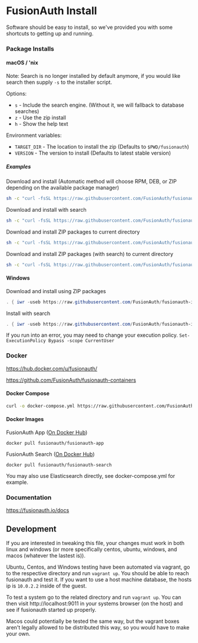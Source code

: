 # FusionAuth Install

Software should be easy to install, so we've provided you with some shortcuts to getting up and running. 

### Package Installs

#### macOS / 'nix

Note: Search is no longer installed by default anymore, if you would like search then supply `-s` to the installer script.

Options:

* `s` - Include the search engine. (Without it, we will fallback to database searches)
* `z` - Use the zip install
* `h` - Show the help text

Environment variables:

* `TARGET_DIR` - The location to install the zip (Defaults to `$PWD/fusionauth`)
* `VERSION` - The version to install (Defaults to latest stable version)

##### Examples

Download and install (Automatic method will choose RPM, DEB, or ZIP depending on the available package manager)
```bash
sh -c "curl -fsSL https://raw.githubusercontent.com/FusionAuth/fusionauth-install/master/install.sh | sh"
```

Download and install with search
```bash
sh -c "curl -fsSL https://raw.githubusercontent.com/FusionAuth/fusionauth-install/master/install.sh | sh -s - -s"
```

Download and install ZIP packages to current directory
```bash
sh -c "curl -fsSL https://raw.githubusercontent.com/FusionAuth/fusionauth-install/master/install.sh | sh -s - -z"
```

Download and install ZIP packages (with search) to current directory
```bash
sh -c "curl -fsSL https://raw.githubusercontent.com/FusionAuth/fusionauth-install/master/install.sh | sh -s - -zs"
```

#### Windows

Download and install using ZIP packages
```powershell
. { iwr -useb https://raw.githubusercontent.com/FusionAuth/fusionauth-install/master/install.ps1 } | iex; install
```

Install with search
```powershell
. { iwr -useb https://raw.githubusercontent.com/FusionAuth/fusionauth-install/master/install.ps1 } | iex; install -includeSearch 1
```

If you run into an error, you may need to change your execution policy. `Set-ExecutionPolicy Bypass -scope CurrentUser`

### Docker
https://hub.docker.com/u/fusionauth/

https://github.com/FusionAuth/fusionauth-containers

#### Docker Compose
```bash
curl -o docker-compose.yml https://raw.githubusercontent.com/FusionAuth/fusionauth-containers/master/docker/fusionauth/docker-compose.yml && docker-compose up
```

#### Docker Images

FusionAuth App ([On Docker Hub](https://hub.docker.com/r/fusionauth/fusionauth-app/))

```
docker pull fusionauth/fusionauth-app
```

FusionAuth Search ([On Docker Hub](https://hub.docker.com/r/fusionauth/fusionauth-search/))


```
docker pull fusionauth/fusionauth-search
```
You may also use Elasticsearch directly, see docker-compose.yml for example. 

### Documentation
https://fusionauth.io/docs

## Development

If you are interested in tweaking this file, your changes must work in both linux and windows (or more specifically centos, ubuntu, windows, and macos (whatever the lastest is)).

Ubuntu, Centos, and Windows testing have been automated via vagrant, go to the respective directory and run `vagrant up`. You should be able to reach fusionauth and test it. If you want to use a host machine database, the hosts ip is `10.0.2.2` inside of the guest.

To test a system go to the related directory and run `vagrant up`. You can then visit http://localhost:9011 in your systems browser (on the host) and see if fusionauth started up properly.

Macos could potentially be tested the same way, but the vagrant boxes aren't legally allowed to be distributed this way, so you would have to make your own. 
